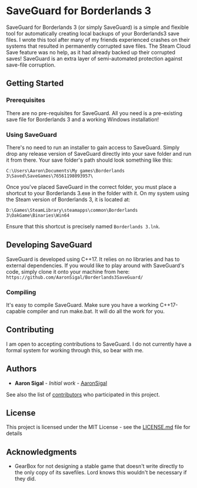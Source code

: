 # SaveGuard for Borderlands 3

SaveGuard for Borderlands 3 (or simply SaveGuard) is a simple and flexible tool for automatically creating local backups of your Borderlands3 save files. I wrote this tool after many of my friends experienced crashes on their systems that resulted in permanently corrupted save files. The Steam Cloud Save feature was no help, as it had already backed up their corrupted saves! SaveGuard is an extra layer of semi-automated protection against save-file corruption.

## Getting Started

### Prerequisites

There are no pre-requisites for SaveGuard. All you need is a pre-existing save file for Borderlands 3 and a working Windows installation!

### Using SaveGuard

There's no need to run an installer to gain access to SaveGuard. Simply drop any release version of SaveGuard directly into your save folder and run it from there. Your save folder's path should look something like this:

`C:\Users\Aaron\Documents\My games\Borderlands 3\Saved\SaveGames\76561198093957\`

Once you've placed SaveGuard in the correct folder, you must place a shortcut to your Borderlands 3.exe in the folder with it. On my system using the Steam version of Borderlands 3, it is located at:

`D:\Games\SteamLibrary\steamapps\common\Borderlands 3\OakGame\Binaries\Win64`

Ensure that this shortcut is precisely named `Borderlands 3.lnk`.


## Developing SaveGuard

SaveGuard is developed using C++17. It relies on no libraries and has to external dependencies. If you would like to play around with SaveGuard's code, simply clone it onto your machine from here: `https://github.com/AaronSigal/Borderlands3SaveGuard/`

### Compiling

It's easy to compile SaveGuard. Make sure you have a working C++17-capable compiler and run make.bat. It will do all the work for you.

## Contributing

I am open to accepting contributions to SaveGuard. I do not currently have a formal system for working through this, so bear with me. 

## Authors

* **Aaron Sigal** - *Initial work* - [AaronSigal](https://github.com/AaronSigal)

See also the list of [contributors](https://github.com/your/project/contributors) who participated in this project.

## License

This project is licensed under the MIT License - see the [LICENSE.md](LICENSE.md) file for details

## Acknowledgments

* GearBox for not designing a stable game that doesn't write directly to the only copy of its savefiles. Lord knows this wouldn't be necessary if they did.
